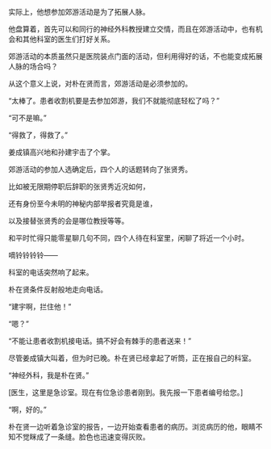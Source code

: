 实际上，他想参加郊游活动是为了拓展人脉。

他盘算着，首先可以和同行的神经外科教授建立交情，而且在郊游活动中，也有机会和其他科室的医生们打好关系。

郊游活动的本质虽然只是医院装点门面的活动，但利用得好的话，不也能变成拓展人脉的场合吗？

从这个意义上说，对朴在贤而言，郊游活动是必须参加的。

“太棒了。患者收割机要是去参加郊游，我们不就能彻底轻松了吗？”

“可不是嘛。”

“得救了，得救了。”

姜成镇高兴地和孙建宇击了个掌。

郊游活动的参加人选确定后，四个人的话题转向了张贤秀。

比如被无限期停职后辞职的张贤秀近况如何，

还有身份至今未明的神秘内部举报者究竟是谁，

以及接替张贤秀的会是哪位教授等等。

和平时忙得只能零星聊几句不同，四个人待在科室里，闲聊了将近一个小时。

嘀铃铃铃铃——

科室的电话突然响了起来。

朴在贤条件反射般地走向电话。

“建宇啊，拦住他！”

“嗯？”

“不能让患者收割机接电话。搞不好会有棘手的患者送来！”

尽管姜成镇大叫着，但为时已晚。朴在贤已经拿起了听筒，正在报自己的科室。

“神经外科，我是朴在贤。”

[医生，这里是急诊室。现在有位急诊患者刚到。我先报一下患者编号给您。]

“啊，好的。”

朴在贤一边听着急诊室的报告，一边开始查看患者的病历。浏览病历的他，眼睛不知不觉眯成了一条缝。脸色也迅速变得灰败。